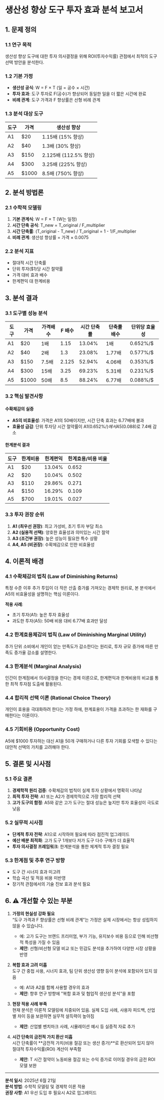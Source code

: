 # 생산성 향상 도구 투자 효과 분석 보고서

## 1. 문제 정의

### 1.1 연구 목적
생산성 향상 도구에 대한 투자 의사결정을 위해 ROI(투자수익률) 관점에서 최적의 도구 선택 방안을 분석한다.

### 1.2 기본 가정
- **생산성 공식**: W = F × T (일 = 공수 × 시간)
- **투자 효과**: 도구 투자로 F(공수)가 향상되어 동일한 일을 더 짧은 시간에 완료
- **비례 관계**: 도구 가격과 F 향상률은 선형 비례 관계

### 1.3 분석 대상 도구
| 도구 | 가격 | 생산성 향상 |
|------|------|-------------|
| A1   | $20  | 1.15배 (15% 향상) |
| A2   | $40  | 1.3배 (30% 향상) |
| A3   | $150 | 2.125배 (112.5% 향상) |
| A4   | $300 | 3.25배 (225% 향상) |
| A5   | $1000| 8.5배 (750% 향상) |

## 2. 분석 방법론

### 2.1 수학적 모델링
1. **기본 관계식**: W = F × T (W는 일정)
2. **시간 단축 공식**: T_new = T_original / F_multiplier
3. **시간 단축률**: (T_original - T_new) / T_original = 1 - 1/F_multiplier
4. **비례 관계**: 생산성 향상률 = 가격 × 0.0075

### 2.2 분석 지표
- 절대적 시간 단축률
- 단위 투자($1)당 시간 절약률
- 가격 대비 효과 배수
- 한계편익 대 한계비용

## 3. 분석 결과

### 3.1 도구별 성능 분석

| 도구 | 가격 | 가격배수 | F 배수 | 시간 단축률 | 단축률 배수 | 단위당 효율성 |
|------|------|----------|--------|-------------|-------------|---------------|
| A1   | $20  | 1배      | 1.15   | 13.04%     | 1배         | 0.652%/$     |
| A2   | $40  | 2배      | 1.3    | 23.08%     | 1.77배      | 0.577%/$     |
| A3   | $150 | 7.5배    | 2.125  | 52.94%     | 4.06배      | 0.353%/$     |
| A4   | $300 | 15배     | 3.25   | 69.23%     | 5.31배      | 0.231%/$     |
| A5   | $1000| 50배     | 8.5    | 88.24%     | 6.77배      | 0.088%/$     |

### 3.2 핵심 발견사항

#### 수확체감의 실증
- **A5의 비효율성**: 가격은 A1의 50배이지만, 시간 단축 효과는 6.77배에 불과
- **효율성 급감**: 단위 투자당 시간 절약률이 A1(0.652%/$)에서 A5(0.088%/$)로 7.4배 감소

#### 한계분석 결과
| 도구 | 한계비용 | 한계편익 | 한계효용/비용 비율 |
|------|----------|----------|-------------------|
| A1   | $20      | 13.04%   | 0.652            |
| A2   | $20      | 10.04%   | 0.502            |
| A3   | $110     | 29.86%   | 0.271            |
| A4   | $150     | 16.29%   | 0.109            |
| A5   | $700     | 19.01%   | 0.027            |

### 3.3 투자 권장 순위

1. **A1 (최우선 권장)**: 최고 가성비, 초기 투자 부담 최소
2. **A2 (실용적 선택)**: 양호한 효율성과 의미있는 시간 절약
3. **A3 (조건부 권장)**: 높은 성능이 필요한 특수 상황
4. **A4, A5 (비권장)**: 수확체감으로 인한 비효율성

## 4. 이론적 배경

### 4.1 수확체감의 법칙 (Law of Diminishing Returns)
특정 수준 이후 추가 투입이 더 작은 산출 증가를 가져오는 경제학 원리로, 본 분석에서 A5의 비효율성을 설명하는 핵심 이론이다.

**적용 사례**: 
- 초기 투자(A1): 높은 투자 효율성
- 과도한 투자(A5): 50배 비용 대비 6.77배 효과만 달성

### 4.2 한계효용체감의 법칙 (Law of Diminishing Marginal Utility)
추가 단위 소비에서 개인이 얻는 만족도가 감소한다는 원리로, 투자 규모 증가에 따른 만족도 증가율 감소를 설명한다.

### 4.3 한계분석 (Marginal Analysis)
인간이 한계점에서 의사결정을 한다는 경제 이론으로, 한계편익과 한계비용의 비교를 통한 최적 투자점 도출에 활용된다.

### 4.4 합리적 선택 이론 (Rational Choice Theory)
개인이 효용을 극대화하려 한다는 가정 하에, 한계효용이 가격을 초과하는 한 재화를 구매한다는 이론이다.

### 4.5 기회비용 (Opportunity Cost)
A5에 $1000 투자하는 대신 A1을 50개 구매하거나 다른 투자 기회를 모색할 수 있다는 대안적 선택의 가치를 고려해야 한다.

## 5. 결론 및 시사점

### 5.1 주요 결론
1. **경제학적 원리 검증**: 수확체감의 법칙이 실제 투자 상황에서 명확히 나타남
2. **최적 투자 전략**: A1 또는 A2가 경제학적으로 가장 합리적 선택
3. **고가 도구의 함정**: A5와 같은 고가 도구는 절대 성능은 높지만 투자 효율성이 극도로 낮음

### 5.2 실무적 시사점
- **단계적 투자 전략**: A1으로 시작하여 필요에 따라 점진적 업그레이드
- **예산 배분 최적화**: 고가 도구 1개보다 저가 도구 다수 구매가 더 효율적
- **투자 의사결정 프레임워크**: 한계분석을 통한 체계적 투자 결정 필요

### 5.3 한계점 및 추후 연구 방향
- 도구 간 시너지 효과 미고려
- 학습 곡선 및 적응 비용 미반영
- 장기적 관점에서의 기술 진보 효과 분석 필요


## 6. ⚠️ 개선할 수 있는 부분
1. **가정의 현실성 강화 필요**  
    “도구 가격과 F 향상률은 선형 비례 관계”는 가정은 실제 시장에서는 항상 성립하지 않을 수 있습니다.  
    - 예: 고가 도구는 브랜드 프리미엄, 부가 기능, 유지보수 비용 등으로 인해 비선형적 특성을 가질 수 있음  
    - **제안**: 선형/비선형 모델 비교 또는 민감도 분석을 추가하여 다양한 시장 상황을 반영

2. **복합 효과 고려 미흡**  
    도구 간 중첩 사용, 시너지 효과, 팀 단위 생산성 영향 등이 분석에 포함되어 있지 않음  
    - 예: A1과 A2를 함께 사용할 경우의 효과  
    - **제안**: 향후 연구 방향에 "복합 효과 및 협업적 생산성 분석"을 포함

3. **현장 적용 사례 부족**  
    현재 분석은 이론적 모델링에 치중되어 있음. 실제 도입 사례, 사용자 피드백, 산업별 차이 등을 보완하면 실무적 설득력이 높아짐  
    - **제안**: 산업별 벤치마크 사례, 시뮬레이션 예시 등 실증적 자료 추가

4. **시간 단축의 금전적 가치 환산 미흡**  
    시간 단축률이 **금전적 가치(비용 절감 또는 생산 증가)**로 환산되어 있지 않아 절대적 투자수익률(ROI) 계산이 부족함  
    - **제안**: T 시간 절약이 노동비용 절감 또는 수익 증가로 이어질 경우의 금전 ROI 모델 보완

---

**분석 일시**: 2025년 6월 21일  
**분석 방법**: 수학적 모델링 및 경제학 이론 적용  
**권장 사항**: A1 우선 도입 후 필요시 A2로 업그레이드